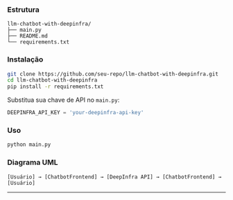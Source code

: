
### Estrutura
```
llm-chatbot-with-deepinfra/
├── main.py
├── README.md
└── requirements.txt
```

### Instalação
```bash
git clone https://github.com/seu-repo/llm-chatbot-with-deepinfra.git
cd llm-chatbot-with-deepinfra
pip install -r requirements.txt
```

Substitua sua chave de API no `main.py`:
```python
DEEPINFRA_API_KEY = 'your-deepinfra-api-key'
```

### Uso
```bash
python main.py
```

### Diagrama UML
```
[Usuário] → [ChatbotFrontend] → [DeepInfra API] → [ChatbotFrontend] → [Usuário]
```

---
